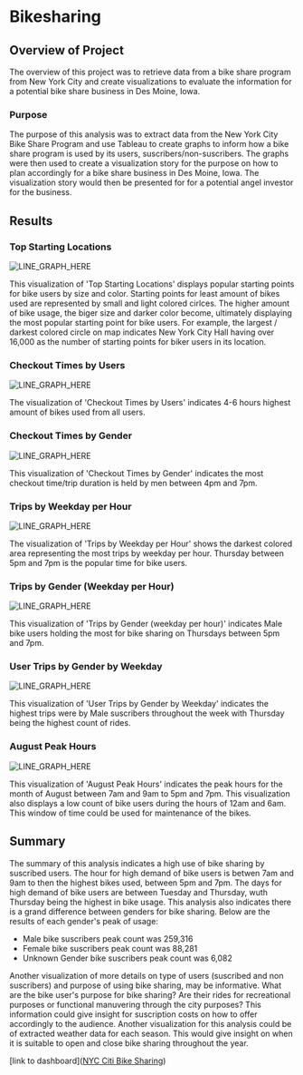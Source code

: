 # Bikesharing


## Overview of Project 
The overview of this project was to
retrieve data from a bike share program from New York City and create visualizations to evaluate the information for a potential bike share business in Des Moine, Iowa.


 ### Purpose

The purpose of this analysis was to extract data from the New York City Bike Share Program and use Tableau to create graphs to inform how a bike share program is used by its users, suscribers/non-suscribers. The graphs were then used to create a visualization story for the purpose on how to plan accordingly for a bike share business in Des Moine, Iowa. The visualization story would then be presented for for a potential angel investor for the business.

	
## Results 

### Top Starting Locations
	
 ![LINE_GRAPH_HERE](Resources/Top_start.png)

This visualization of 'Top Starting Locations' displays popular starting points for bike users by size and color. Starting points for least amount of bikes used are represented by small and light colored cirlces. The higher amount of bike usage, the biger size and darker color become, ultimately displaying the most popular starting point for bike users. For example, the largest / darkest colored circle on map indicates New York City Hall having over 16,000 as the number of starting points for biker users in its location.

### Checkout Times by Users



 ![LINE_GRAPH_HERE](Resources/CHCK_out_time.png)

The visualization of 'Checkout Times by Users' indicates 4-6 hours highest amount of bikes used from all users.

### Checkout Times by Gender


 ![LINE_GRAPH_HERE](Resources/CHCK_out_Gender.png)

This visualization of 'Checkout Times by Gender' indicates the most checkout time/trip duration is held by men between 4pm and 7pm.


### Trips by Weekday per Hour


 ![LINE_GRAPH_HERE](Resources/Trip_weekday_hour.png)


The visualization of 'Trips by Weekday per Hour' shows the darkest colored area representing the most trips by weekday per hour. Thursday between 5pm and 7pm is the popular time for bike users.



### Trips by Gender (Weekday per Hour)


 ![LINE_GRAPH_HERE](Resources/Trips_by_Gender_weekday.png)

This visualization of 'Trips by Gender (weekday per hour)' indicates Male bike users holding the most for bike sharing on Thursdays between 5pm and 7pm.




### User Trips by Gender by Weekday



 ![LINE_GRAPH_HERE](Resources/User_Gender.png)

This visualization of 'User Trips by Gender by Weekday' indicates the highest trips were by Male suscribers throughout the week with Thursday being the highest count of rides.


### August Peak Hours

 ![LINE_GRAPH_HERE](Resources/August_peak_hours.png)

This visualization of 'August Peak Hours' indicates the peak hours for the month of August between 7am and 9am to 5pm and 7pm. This visualization also displays a low count of bike users during the hours of 12am and 6am. This window of time could be used for maintenance of the bikes. 


## Summary

The summary of this analysis indicates a high use of bike sharing by suscribed users. 
The hour for high demand of bike users is betwen 7am and 9am to then the highest bikes used, between 5pm and 7pm.  The days for high demand of bike users are between Tuesday and Thursday, wuth Thursday being the highest in bike usage.  This analysis also indicates there is a grand difference between genders for bike sharing. 
Below are the results of each gender's peak of usage:
- Male bike suscribers peak count was 259,316 
- Female bike suscribers peak count was 88,281
- Unknown Gender bike suscribers peak count was 6,082

Another visualization of more details on type of users (suscribed and non suscribers) and purpose of using bike sharing, may be informative. What are the bike user's purpose for bike sharing? Are their rides for recreational purposes or functional manuvering through the city purposes?
This information could give insight for suscription costs on how to offer accordingly to the audience. Another visualization for this analysis could be of extracted weather data for each season. This would give insight on when it is suitable to open and close bike sharing throughout the year.   
  


[link to dashboard]([NYC Citi Bike Sharing](https://public.tableau.com/shared/KHMTJRWKJ?:display_count=y&:origin=viz_share_link))
